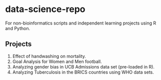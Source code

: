 # data-science-repo
For non-bioinformatics scripts and independent learning projects using R and Python.

## Projects

1. Effect of handwashing on mortality.
2. Goal Analysis for Women and Men football.
3. Analyzing gender bias in UCB Admissions data set (pre-loaded in R).
4. Analyzing Tuberculosis in the BRICS countries using WHO data sets.